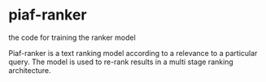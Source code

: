 # piaf-ranker
the code for training the ranker model

Piaf-ranker is a text ranking model according to a relevance to a particular query.
The model is used to re-rank results in a multi stage ranking architecture.



